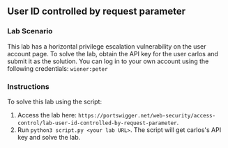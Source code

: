 ## User ID controlled by request parameter
### Lab Scenario
This lab has a horizontal privilege escalation vulnerability on the user account page.
To solve the lab, obtain the API key for the user carlos and submit it as the solution.
You can log in to your own account using the following credentials: `wiener:peter`

### Instructions
To solve this lab using the script:
1. Access the lab here: `https://portswigger.net/web-security/access-control/lab-user-id-controlled-by-request-parameter`.
2. Run `python3 script.py <your lab URL>`. The script will get carlos's API key and solve the lab.